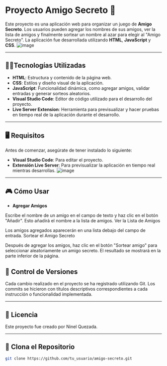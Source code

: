 # Proyecto Amigo Secreto 🦝

Este proyecto es una aplicación web para organizar un juego de **Amigo Secreto**. Los usuarios pueden agregar los nombres de sus amigos, ver la lista de amigos y finalmente sortear un nombre al azar para elegir al "Amigo Secreto". La aplicación fue desarrollada utilizando **HTML**, **JavaScript** y **CSS**.
![image](https://github.com/user-attachments/assets/473b2fd7-0b51-43b1-9e84-6559cc69bc4d)

---

## 👩‍💻Tecnologías Utilizadas

- **HTML**: Estructura y contenido de la página web.
- **CSS**: Estilos y diseño visual de la aplicación.
- **JavaScript**: Funcionalidad dinámica, como agregar amigos, validar entradas y generar sorteos aleatorios.
- **Visual Studio Code**: Editor de código utilizado para el desarrollo del proyecto.
- **Live Server Extension**: Herramienta para previsualizar y hacer pruebas en tiempo real de la aplicación durante el desarrollo.

---

## 🖥️ Requisitos

Antes de comenzar, asegúrate de tener instalado lo siguiente:

- **Visual Studio Code**: Para editar el proyecto.
- **Extensión Live Server**: Para previsualizar la aplicación en tiempo real mientras desarrollas.
![image](https://github.com/user-attachments/assets/5331be81-2df3-4ba1-a180-4b364fc333c5)

---
## 🎮 Cómo Usar
- **Agregar Amigos**

Escribe el nombre de un amigo en el campo de texto y haz clic en el botón "Añadir". Esto añadirá el nombre a la lista de amigos.
Ver la Lista de Amigos

Los amigos agregados aparecerán en una lista debajo del campo de entrada.
Sortear el Amigo Secreto

Después de agregar los amigos, haz clic en el botón "Sortear amigo" para seleccionar aleatoriamente un amigo secreto. El resultado se mostrará en la parte inferior de la página.
## 🔄 Control de Versiones
Cada cambio realizado en el proyecto se ha registrado utilizando Git. Los commits se hicieron con títulos descriptivos correspondientes a cada instrucción o funcionalidad implementada.

---
## 📝 Licencia
Este proyecto fue creado por Ninel Quezada.

---
## 🚀 Clona el Repositorio

```bash
git clone https://github.com/tu_usuario/amigo-secreto.git




